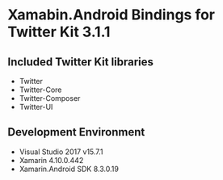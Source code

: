 # Xamabin.Android Bindings for Twitter Kit 3.1.1

## Included Twitter Kit libraries

- Twitter
- Twitter-Core
- Twitter-Composer
- Twitter-UI



## Development Environment

- Visual Studio 2017 v15.7.1
- Xamarin 4.10.0.442 
- Xamarin.Android SDK 8.3.0.19
